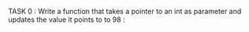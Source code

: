 TASK 0 : Write a function that takes a pointer to an int as parameter and updates the value it points to to 98 :
